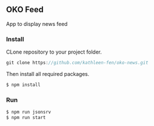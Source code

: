 ## OKO Feed

App to display news feed

### Install

CLone repository to your project folder. 

```js
git clone https://github.com/kathleen-fen/oko-news.git
```


Then install all required packages.


```js
$ npm install
```

### Run

```js
$ npm run jsonsrv
$ npm run start
```

